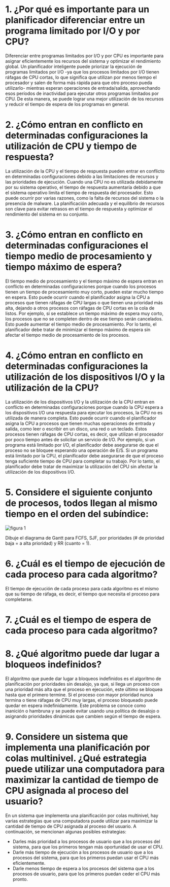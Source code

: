 # 1.	¿Por qué es importante para un planificador diferenciar entre un programa limitado por I/O y por CPU?

Diferenciar entre programas limitados por I/O y por CPU es importante para asignar eficientemente los recursos del sistema y optimizar el rendimiento global. Un planificador inteligente puede priorizar la ejecución de programas limitados por I/O -ya que los procesos limitados por I/O tienen ráfagas de CPU cortas, lo que significa que utilizan por menos tiempo el procesador y salen de forma más rápida para que otro proceso pueda utilizarlo- mientras esperan operaciones de entrada/salida, aprovechando esos períodos de inactividad para ejecutar otros programas limitados por CPU. De esta manera, se puede lograr una mejor utilización de los recursos y reducir el tiempo de espera de los programas en general. 

# 2.	¿Cómo entran en conflicto en determinadas configuraciones la utilización de CPU y tiempo de respuesta?

La utilización de la CPU y el tiempo de respuesta pueden entrar en conflicto en determinadas configuraciones debido a las limitaciones de recursos y las prioridades de ejecución. Cuando una CPU no es utilizada debidamente por su sistema operativo, el tiempo de respuesta aumentaría debido a que el sistema operativo limita el tiempo de respuesta del procesador. Esto puede ocurrir por varias razones, como la falta de recursos del sistema o la presencia de malware. La planificación adecuada y el equilibrio de recursos son clave para evitar retrasos en el tiempo de respuesta y optimizar el rendimiento del sistema en su conjunto.

# 3.	¿Cómo entran en conflicto en determinadas configuraciones el tiempo medio de procesamiento y tiempo máximo de espera?

El tiempo medio de procesamiento y el tiempo máximo de espera entran en conflicto en determinadas configuraciones porque cuando los procesos tienen un tiempo de procesamiento muy corto, pueden estar mucho tiempo en espera. Esto puede ocurrir cuando el planificador asigna la CPU a procesos que tienen ráfagas de CPU largas o que tienen una prioridad más alta, dejando a otros procesos con ráfagas de CPU cortas en la cola de listos. Por ejemplo, si se establece un tiempo máximo de espera muy corto, los procesos que no se completen dentro de ese tiempo serán cancelados. Esto puede aumentar el tiempo medio de procesamiento. Por lo tanto, el planificador debe tratar de minimizar el tiempo máximo de espera sin afectar el tiempo medio de procesamiento de los procesos.

# 4.	¿Cómo entran en conflicto en determinadas configuraciones la utilización de los dispositivos I/O y la utilización de la CPU?

La utilización de los dispositivos I/O y la utilización de la CPU entran en conflicto en determinadas configuraciones porque cuando la CPU espera a los dispositivos I/O una respuesta para ejecutar los procesos, la CPU no es utilizada de manera completa. Esto puede ocurrir cuando el planificador asigna la CPU a procesos que tienen muchas operaciones de entrada y salida, como leer o escribir en un disco, una red o un teclado. Estos procesos tienen ráfagas de CPU cortas, es decir, que utilizan el procesador por poco tiempo antes de solicitar un servicio de I/O. Por ejemplo, si un programa está limitado por I/O, el planificador debe asegurarse de que el proceso no se bloquee esperando una operación de E/S. Si un programa está limitado por la CPU, el planificador debe asegurarse de que el proceso tenga suficiente tiempo de CPU para completar su trabajo. Por lo tanto, el planificador debe tratar de maximizar la utilización del CPU sin afectar la utilización de los dispositivos I/O.

# 5.	Considere el siguiente conjunto de procesos, todos llegan al mismo tiempo en el orden del subíndice:
![figura 1](https://github.com/gysselis40/Sistemas-Operacionales/blob/main/Taller%208/tablas/punto%205.png)

Dibuje el diagrama de Gantt para FCFS, SJF, por prioridades (# de prioridad baja = a alta prioridad) y RR (cuanto = 1).

# 6.	¿Cuál es el tiempo de ejecución de cada proceso para cada algoritmo?
El tiempo de ejecución de cada proceso para cada algoritmo es el mismo que su tiempo de ráfaga, es decir, el tiempo que necesita el proceso para completarse.

# 7.	¿Cuál es el tiempo de espera de cada proceso para cada algoritmo?

# 8.	¿Qué algoritmo puede dar lugar a bloqueos indefinidos?

El algoritmo que puede dar lugar a bloqueos indefinidos es el algoritmo de planificación por prioridades sin desalojo, ya que, si llega un proceso con una prioridad más alta que el proceso en ejecución, este último se bloquea hasta que el primero termine. Si el proceso con mayor prioridad nunca termina o tiene ráfagas de CPU muy largas, el proceso bloqueado puede quedar en espera indefinidamente. Este problema se conoce como inanición o hambruna y se puede evitar usando una política de desalojo o asignando prioridades dinámicas que cambien según el tiempo de espera.

# 9.	Considere un sistema que implementa una planificación por colas multinivel. ¿Qué estrategia puede utilizar una computadora para maximizar la cantidad de tiempo de CPU asignada al proceso del usuario?
En un sistema que implementa una planificación por colas multinivel, hay varias estrategias que una computadora puede utilizar para maximizar la cantidad de tiempo de CPU asignada al proceso del usuario. A continuación, se mencionan algunas posibles estrategias:
-	Darles más prioridad a los procesos de usuario que a los procesos del sistema, para que los primeros tengan más oportunidad de usar el CPU.
-	Darle más tiempo de ejecución a los procesos de usuario que a los procesos del sistema, para que los primeros puedan usar el CPU más eficientemente.
-	Darle menos tiempo de espera a los procesos del sistema que a los procesos de usuario, para que los primeros puedan ceder el CPU más pronto.

